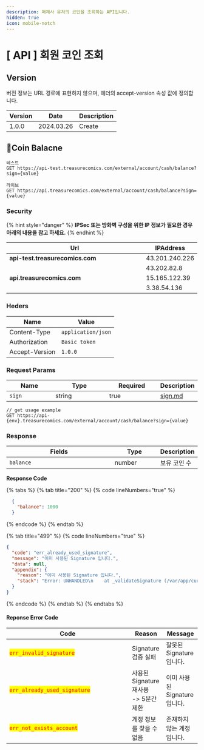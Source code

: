 ```yaml
---
description: 매체사 유저의 코인을 조회하는 API입니다.
hidden: true
icon: mobile-notch
---
```


# \[ API ] 회원 코인 조회

## Version

버전 정보는 URL 경로에 표현하지 않으며, 헤더의 accept-version 속성 값에 정의합니다.

| Version | Date       | Description |
| ------- | ---------- | ----------- |
| 1.0.0   | 2024.03.26 | Create      |

## Coin Balacne

```
테스트
GET https://api-test.treasurecomics.com/external/account/cash/balance?sign={value}

라이브
GET https://api.treasurecomics.com/external/account/cash/balance?sign={value}
```

### Security

{% hint style="danger" %}
**IPSec 또는 방화벽 구성을 위한 IP 정보가 필요한 경우 아래의 내용을 참고 하세요.**
{% endhint %}

<table><thead><tr><th width="344">Url</th><th>IPAddress</th></tr></thead><tbody><tr><td><strong>api-test.treasurecomics.com</strong></td><td>43.201.240.226</td></tr><tr><td></td><td>43.202.82.8</td></tr><tr><td><strong>api.treasurecomics.com</strong></td><td>15.165.122.39</td></tr><tr><td></td><td>3.38.54.136</td></tr></tbody></table>

### Heders

| Name           | Value              |
| -------------- | ------------------ |
| Content-Type   | `application/json` |
| Authorization  | `Basic token`      |
| Accept-Version | `1.0.0`            |

### **Request Params**

<table data-full-width="false"><thead><tr><th width="116">Name</th><th width="141">Type</th><th width="127">Required</th><th>Description</th></tr></thead><tbody><tr><td><code>sign</code></td><td>string</td><td>true</td><td><a data-mention href="web-view/sign.md">sign.md</a></td></tr></tbody></table>

```
// get usage example
GET https://api-{env}.treasurecomics.com/external/account/cash/balance?sign={value}
```

### **Response**

<table><thead><tr><th width="270">Fields</th><th width="106">Type</th><th>Description</th></tr></thead><tbody><tr><td><code>balance</code></td><td>number</td><td>보유 코인 수</td></tr></tbody></table>

**Response Code**

{% tabs %}
{% tab title="200" %}
{% code lineNumbers="true" %}
```json
  {
    "balance": 1000
  }
```
{% endcode %}
{% endtab %}

{% tab title="499" %}
{% code lineNumbers="true" %}
```json
{
  "code": "err_already_used_signature",
  "message": "이미 사용된 Signature 입니다.",
  "data": null,
  "appendix": {
    "reason": "이미 사용된 Signature 입니다.",
    "stack": "Error: UNHANDLED\n    at _validateSignature (/var/app/current/build/controllers/external/toss/recentView/get.1.0.0.js:33:15)\n    at process.processTicksAndRejections (node:internal/process/task_queues:95:5)"
  }
}
```
{% endcode %}
{% endtab %}
{% endtabs %}

#### Reponse Error Code

<table><thead><tr><th width="307">Code</th><th>Reason</th><th>Message</th></tr></thead><tbody><tr><td><mark style="color:red;"><code>err_invalid_signature</code></mark></td><td>Signature 검증 실패</td><td>잘못된 Signature 입니다.</td></tr><tr><td><mark style="color:red;"><code>err_already_used_signature</code></mark></td><td>사용된 Signature 재사용<br>-> 5분간 제한</td><td>이미 사용된 Signature 입니다.</td></tr><tr><td><mark style="color:red;"><code>err_not_exists_account</code></mark></td><td>계정 정보를 찾을 수 없음</td><td>존재하지 않는 계정입니다.</td></tr></tbody></table>







